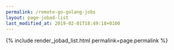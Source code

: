 ```yaml
---
permalink: /remote-go-golang-jobs
layout: page-jobad-list
last_modified_at: 2019-02-01T18:49:18+0100
---
```

{% include render_jobad_list.html permalink=page.permalink %}
